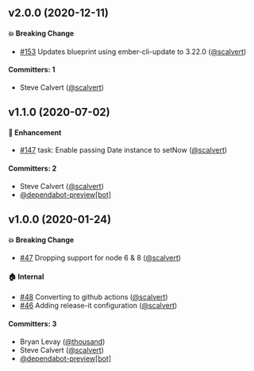 ## v2.0.0 (2020-12-11)

#### :boom: Breaking Change
* [#153](https://github.com/ember-mocks/ember-date-service/pull/153) Updates blueprint using ember-cli-update to 3.22.0 ([@scalvert](https://github.com/scalvert))

#### Committers: 1
- Steve Calvert ([@scalvert](https://github.com/scalvert))


## v1.1.0 (2020-07-02)

#### :rocket: Enhancement
* [#147](https://github.com/ember-mocks/ember-date-service/pull/147) task: Enable passing Date instance to setNow ([@scalvert](https://github.com/scalvert))

#### Committers: 2
- Steve Calvert ([@scalvert](https://github.com/scalvert))
- [@dependabot-preview[bot]](https://github.com/apps/dependabot-preview)


## v1.0.0 (2020-01-24)

#### :boom: Breaking Change
* [#47](https://github.com/scalvert/ember-date-service/pull/47) Dropping support for node 6 & 8 ([@scalvert](https://github.com/scalvert))

#### :house: Internal
* [#48](https://github.com/scalvert/ember-date-service/pull/48) Converting to github actions ([@scalvert](https://github.com/scalvert))
* [#46](https://github.com/scalvert/ember-date-service/pull/46) Adding release-it configuration ([@scalvert](https://github.com/scalvert))

#### Committers: 3
- Bryan Levay ([@thousand](https://github.com/thousand))
- Steve Calvert ([@scalvert](https://github.com/scalvert))
- [@dependabot-preview[bot]](https://github.com/apps/dependabot-preview)

